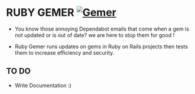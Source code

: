 # RUBY GEMER [![Gemer](https://cdn.rawgit.com/sindresorhus/awesome/d7305f38d29fed78fa85652e3a63e154dd8e8829/media/badge.svg)](https://github.com/sindresorhus/Gemmer#readme)


- You know those annoying Dependabot emails that come when a gem is not updated or is out of date? we are here to stop them for good !

- Ruby Gemer runs updates on gems in Ruby on Rails projects then tests them to increase efficiency and security.

## TO DO

- Write Documentation :)